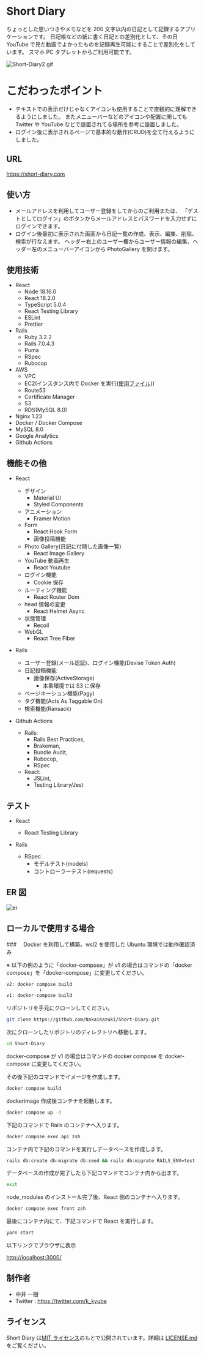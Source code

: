 # Short Diary

ちょっとした思いつきやメモなどを 200 文字以内の日記として記録するアプリケーションです。
日記帳などの紙に書く日記との差別化として、その日 YouTube で見た動画でよかったものを記録再生可能にすることで差別化をしています。
スマホ PC タブレットからご利用可能です。

![Short-Diary2 gif](https://user-images.githubusercontent.com/62586169/235717331-49a247cb-56fb-48e8-be07-090dc900a6f7.gif)

# こだわったポイント

- テキストでの表示だけじゃなくアイコンも使用することで直観的に理解できるようにしました。
  またメニューバーなどのアイコンや配置に関しても Twitter や YouTube などで設置されてる場所を参考に設置しました。
- ログイン後に表示されるページで基本的な動作(CRUD)を全て行えるようにしました。

## URL

<https://short-diary.com>

## 使い方

- メールアドレスを利用してユーザー登録をしてからのご利用または、
  「ゲストとしてログイン」のボタンからメールアドレスとパスワードを入力せずにログインできます。
- ログイン後最初に表示された画面から日記一覧の作成、表示、編集、削除、検索が行なえます。
  ヘッダー右上のユーザー欄からユーザー情報の編集、ヘッダー左のメニューバーアイコンから PhotoGallery を開けます。

## 使用技術

- React
  - Node 18.16.0
  - React 18.2.0
  - TypeScript 5.0.4
  - React Testing Library
  - ESLint
  - Prettier
- Rails
  - Ruby 3.2.2
  - Rails 7.0.4.3
  - Puma
  - RSpec
  - Rubocop
- AWS
  - VPC
  - EC2(インスタンス内で Docker を実行([使用ファイル](https://github.com/NakaiKazuki/Short-Diary/blob/main/docker-compose-prod.yml)))
  - Route53
  - Certificate Manager
  - S3
  - RDS(MySQL 8.0)
- Nginx 1.23
- Docker / Docker Compose
- MySQL 8.0
- Google Analytics
- Github Actions

## 機能その他

- React

  - デザイン
    - Material UI
    - Styled Components
  - アニメーション
    - Framer Motion
  - Form
    - React Hook Form
    - 画像投稿機能
  - Photo Gallery(日記に付随した画像一覧)
    - React Image Gallery
  - YouTube 動画再生
    - React Youtube
  - ログイン機能
    - Cookie 保存
  - ルーティング機能
    - React Router Dom
  - head 情報の変更
    - React Helmet Async
  - 状態管理
    - Recoil
  - WebGL
    - React Tree Fiber

- Rails

  - ユーザー登録(メール認証)、ログイン機能(Devise Token Auth)
  - 日記投稿機能
    - 画像保存(ActiveStorage)
      - 本番環境では S3 に保存
  - ページネーション機能(Pagy)
  - タグ機能(Acts As Taggable On)
  - 検索機能(Ransack)

- Github Actions
  - Rails:
    - Rails Best Practices,
    - Brakeman,
    - Bundle Audit,
    - Rubocop,
    - RSpec
  - React:
    - JSLint,
    - Testing Library/Jest

## テスト

- React

  - React Testing Library

- Rails

  - RSpec
    - モデルテスト(models)
    - コントローラーテスト(requests)

## ER 図

![er](https://user-images.githubusercontent.com/62586169/232224839-068a80a8-bca5-464f-82b5-d2a607df8a5f.png)

## ローカルで使用する場合

###　 Docker を利用して構築。wsl2 を使用した Ubuntu 環境では動作確認済み

※ 以下の例のように「docker-compose」が v1 の場合はコマンドの「docker compose」を「docker-compose」に変更してください。

```zsh
v2: docker compose build
            ↓
v1: docker-compose build
```

リポジトリを手元にクローンしてください。

```zsh
git clone https://github.com/NakaiKazuki/Short-Diary.git
```

次にクローンしたリポジトリのディレクトリへ移動します。

```zsh
cd Short-Diary
```

docker-compose が v1 の場合はコマンドの docker compose を docker-compose に変更してください。

その後下記のコマンドでイメージを作成します。

```zsh
docker compose build
```

dockerimage 作成後コンテナを起動します。

```zsh
docker compose up -d
```

下記のコマンドで Rails のコンテナへ入ります。

```zsh
docker compose exec api zsh
```

コンテナ内で下記のコマンドを実行しデータベースを作成します。

```zsh
rails db:create db:migrate db:seed && rails db:migrate RAILS_ENV=test
```

データベースの作成が完了したら下記コマンドでコンテナ内から出ます。

```zsh
exit
```

node_modules のインストール完了後、React 側のコンテナへ入ります。

```zsh
docker compose exec front zsh
```

最後にコンテナ内にて、下記コマンドで React を実行します。

```zsh
yarn start
```

以下リンクでブラウザに表示

<http://localhost:3000/>

## 制作者

- 中井 一樹
- Twitter : <https://twitter.com/k_kyube>

## ライセンス

Short Diary は[MIT ライセンス](https://en.wikipedia.org/wiki/MIT_License)のもとで公開されています。詳細は [LICENSE.md](https://github.com/NakaiKazuki/Short-Diary/blob/master/LICENSE.md) をご覧ください。

